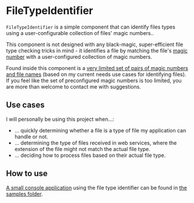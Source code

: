 # FileTypeIdentifier

`FileTypeIdentifier` is a simple component that can identify files types using a user-configurable collection of files' magic numbers..

This component is not designed with any black-magic, super-efficient file type checking tricks in mind - it identifies a file by matching the file's [magic number](https://en.wikipedia.org/wiki/File_format#Magic_number) with a user-configured collection of magic numbers.

Found inside this component is a [very limited set of pairs of magic numbers and file names](./JNysteen.FileTypeIdentifier/MagicNumbers) (based on my current needs use cases for identifying files). 
If you feel like the set of preconfigured magic numbers is too limited, you are more than welcome to contact me with suggestions.

## Use cases

I will personally be using this project when...:

* ... quickly determining whether a file is a type of file my application can handle or not.
* ... determining the type of files received in web services, where the extension of the file might not match the actual file type.
* ... deciding how to process files based on their actual file type.


## How to use

 [A small console application](./Samples/JNysteen.FileTypeIdentifier.ConsoleApplication) using the file type identifier can be found in [the samples folder](./Samples).